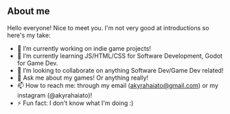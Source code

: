 ## About me

Hello everyone! Nice to meet you. 
I'm not very good at introductions so here's my take: 

- 🔭 I’m currently working on indie game projects! 
- 🌱 I’m currently learning JS/HTML/CSS for Software Development, Godot for Game Dev. 
- 👯 I’m looking to collaborate on anything Software Dev/Game Dev related!
- 💬 Ask me about my games! Or anything really! 
- 📫 How to reach me: through my email (akyrahaiato@gmail.com) or my instagram (@akyrahaiato)! 
- ⚡ Fun fact: I don't know what I'm doing :)

